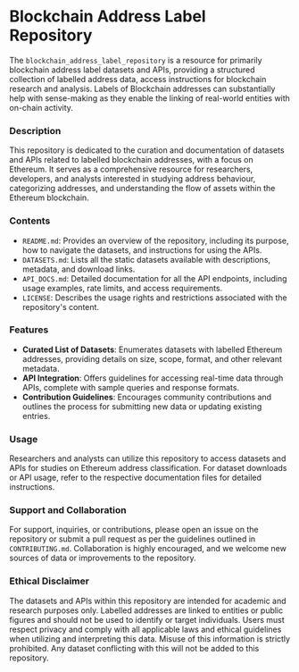# Blockchain Address Label Repository
The `blockchain_address_label_repository` is a resource for primarily blockchain address label datasets and APIs, providing a structured collection of labelled address data, access instructions for blockchain research and analysis. Labels of Blockchain addresses can substantially help with sense-making as they enable the linking of real-world entities with on-chain activity. 


### Description

This repository is dedicated to the curation and documentation of datasets and APIs related to labelled blockchain addresses, with a focus on Ethereum. It serves as a comprehensive resource for researchers, developers, and analysts interested in studying address behaviour, categorizing addresses, and understanding the flow of assets within the Ethereum blockchain.

### Contents

- `README.md`: Provides an overview of the repository, including its purpose, how to navigate the datasets, and instructions for using the APIs.
- `DATASETS.md`: Lists all the static datasets available with descriptions, metadata, and download links.
- `API_DOCS.md`: Detailed documentation for all the API endpoints, including usage examples, rate limits, and access requirements.
- `LICENSE`: Describes the usage rights and restrictions associated with the repository's content.

### Features

- **Curated List of Datasets**: Enumerates datasets with labelled Ethereum addresses, providing details on size, scope, format, and other relevant metadata.
- **API Integration**: Offers guidelines for accessing real-time data through APIs, complete with sample queries and response formats.
- **Contribution Guidelines**: Encourages community contributions and outlines the process for submitting new data or updating existing entries.

### Usage

Researchers and analysts can utilize this repository to access datasets and APIs for studies on Ethereum address classification. For dataset downloads or API usage, refer to the respective documentation files for detailed instructions.

### Support and Collaboration

For support, inquiries, or contributions, please open an issue on the repository or submit a pull request as per the guidelines outlined in `CONTRIBUTING.md`. Collaboration is highly encouraged, and we welcome new sources of data or improvements to the repository.

### Ethical Disclaimer
The datasets and APIs within this repository are intended for academic and research purposes only. Labelled addresses are linked to entities or public figures and should not be used to identify or target individuals. Users must respect privacy and comply with all applicable laws and ethical guidelines when utilizing and interpreting this data. Misuse of this information is strictly prohibited. Any dataset conflicting with this will not be added to this repository.






